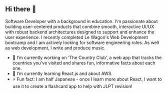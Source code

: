 ## Hi there 👋

Software Developer with a background in education. I'm passionate about building user-centered products that combine smooth, interactive UI/UX with robust backend architectures designed to support and enhance the user experience. I recently completed Le Wagon's Web Development bootcamp and I am actively looking for software engineering roles.
As well as web development, I write and produce music.

- 🔭 I’m currently working on 'The Country Club', a web app that tracks the countries you've visited and shares fun, informative facts about each one.
- 🌱 I’m currently learning React.js and about AWS.
- ⚡ Fun fact: I am half Japanese - once I learn more about React, I want to use it to create a flashcard app to help with JLPT revision! 

<!--
**HenzaT/HenzaT** is a ✨ _special_ ✨ repository because its `README.md` (this file) appears on your GitHub profile.

Here are some ideas to get you started:

- 🔭 I’m currently working on ...
- 🌱 I’m currently learning ...
- 👯 I’m looking to collaborate on ...
- 🤔 I’m looking for help with ...
- 💬 Ask me about ...
- 📫 How to reach me: ...
- 😄 Pronouns: ...
- ⚡ Fun fact: ...
-->
